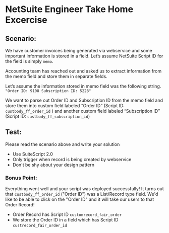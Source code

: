 # NetSuite Engineer Take Home Excercise

## Scenario:
 
We have customer invoices being generated via webservice and some important information is stored in a field.
Let’s assume NetSuite Script ID for the field is simply `memo`.
 
Accounting team has reached out and asked us to extract information from the memo field and store them in separate fields.
 
Let’s assume the information stored in memo field was the following string.
`"Order ID: 9108 Subscription ID: 5223"`
 
We want to parse out Order ID and Subscription ID from the memo field and store them into custom field labeled “Order ID” (Script ID: `custbody_ff_order_id` ) and another custom field labeled “Subscription ID” (Script ID: `custbody_ff_subscription_id`)
 
## Test:
Please read the scenario above and write your solution 
  - Use SuiteScript 2.0 
  - Only trigger when record is being created by webservice
  - Don't be shy about your design pattern

### Bonus Point:
Everything went well and your script was deployed successfully!
It turns out that `custbody_ff_order_id` ("Order ID") was a List/Record type field.
We'd like to be able to click on the "Order ID" and it will take our users to that Order Record!
  - Order Record has Script ID `customrecord_fair_order`
  - We store the Order ID in a field which has Script ID `custrecord_fair_order_id`
